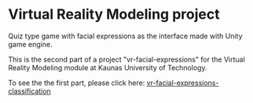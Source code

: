 # Virtual Reality Modeling project
Quiz type game with facial expressions as the interface made with Unity game engine.

This is the second part of a project "vr-facial-expressions" for the Virtual Reality Modeling module at Kaunas University of Technology.

To see the the first part, please click here: <a href="https://github.com/gMatas/vr-facial-expressions-classification">vr-facial-expressions-classification</a>

